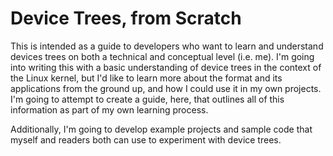 # Device Trees, from Scratch

This is intended as a guide to developers who want to learn and understand devices trees on both a technical and conceptual level (i.e. me). I'm going into
writing this with a basic understanding of device trees in the context of the Linux kernel, but I'd like to learn more about the format and its applications
from the ground up, and how I could use it in my own projects. I'm going to attempt to create a guide, here, that outlines all of this information as part
of my own learning process.

Additionally, I'm going to develop example projects and sample code that myself and readers both can use to experiment with device trees.

